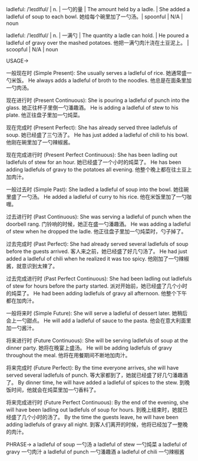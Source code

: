 ladleful: /ˈleɪdlfʊl/ | n. | 一勺的量 | The amount held by a ladle. | She added a ladleful of soup to each bowl. 她给每个碗里加了一勺汤。| spoonful |  N/A | noun

ladleful: /ˈleɪdlfʊl/ | n. | 一满勺 | The quantity a ladle can hold. | He poured a ladleful of gravy over the mashed potatoes. 他把一满勺肉汁浇在土豆泥上。 | scoopful | N/A | noun


USAGE->

一般现在时 (Simple Present):
She usually serves a ladleful of rice. 她通常盛一勺米饭。
He always adds a ladleful of broth to the noodles. 他总是在面条里加一勺肉汤。

现在进行时 (Present Continuous):
She is pouring a ladleful of punch into the glass. 她正往杯子里倒一勺潘趣酒。
He is adding a ladleful of stew to his plate. 他正往盘子里加一勺炖菜。

现在完成时 (Present Perfect):
She has already served three ladlefuls of soup. 她已经盛了三勺汤了。
He has just added a ladleful of chili to his bowl. 他刚在碗里加了一勺辣椒酱。

现在完成进行时 (Present Perfect Continuous):
She has been ladling out ladlefuls of stew for an hour. 她已经盛了一个小时的炖菜了。
He has been adding ladlefuls of gravy to the potatoes all evening. 他整个晚上都在往土豆上加肉汁。

一般过去时 (Simple Past):
She ladled a ladleful of soup into the bowl. 她往碗里盛了一勺汤。
He added a ladleful of curry to his rice. 他在米饭里加了一勺咖喱。

过去进行时 (Past Continuous):
She was serving a ladleful of punch when the doorbell rang. 门铃响的时候，她正在盛一勺潘趣酒。
He was adding a ladleful of stew when he dropped the ladle. 他正往盘子里加一勺炖菜时，勺子掉了。

过去完成时 (Past Perfect):
She had already served several ladlefuls of soup before the guests arrived. 客人来之前，她已经盛了好几勺汤了。
He had just added a ladleful of chili when he realized it was too spicy. 他刚加了一勺辣椒酱，就意识到太辣了。

过去完成进行时 (Past Perfect Continuous):
She had been ladling out ladlefuls of stew for hours before the party started. 派对开始前，她已经盛了几个小时的炖菜了。
He had been adding ladlefuls of gravy all afternoon. 他整个下午都在加肉汁。

一般将来时 (Simple Future):
She will serve a ladleful of dessert later. 她稍后会上一勺甜点。
He will add a ladleful of sauce to the pasta. 他会在意大利面里加一勺酱汁。

将来进行时 (Future Continuous):
She will be serving ladlefuls of soup at the dinner party. 她将在晚宴上盛汤。
He will be adding ladlefuls of gravy throughout the meal. 他将在用餐期间不断地加肉汁。

将来完成时 (Future Perfect):
By the time everyone arrives, she will have served several ladlefuls of punch. 等大家都到了，她就已经盛了好几勺潘趣酒了。
By dinner time, he will have added a ladleful of spices to the stew. 到晚饭时间，他就会在炖菜里加一勺香料了。

将来完成进行时 (Future Perfect Continuous):
By the end of the evening, she will have been ladling out ladlefuls of soup for hours. 到晚上结束时，她就已经盛了几个小时的汤了。
By the time the guests leave, he will have been adding ladlefuls of gravy all night. 到客人们离开的时候，他将已经加了一整晚的肉汁。


PHRASE->
a ladleful of soup 一勺汤
a ladleful of stew 一勺炖菜
a ladleful of gravy 一勺肉汁
a ladleful of punch 一勺潘趣酒
a ladleful of chili 一勺辣椒酱
